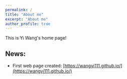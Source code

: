 ```yaml
---
permalink: /
title: "About me"
excerpt: "About me"
author_profile: true
---
```


This is Yi Wang's home page!

## News:  

* First web page created: [https://wangyi111.github.io/](https://wangyi111.github.io/)

